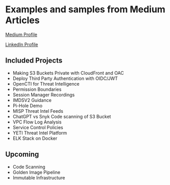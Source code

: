 # Examples and samples from Medium Articles
[Medium Profile](https://medium.com/@andyblooman)

[LinkedIn Profile](https://www.linkedin.com/in/andrewblooman/)

## Included Projects
- Making S3 Buckets Private with CloudFront and OAC
- Deploy Third Party Authentication with OIDC/JWT
- OpenCTI for Threat Intelligence
- Permission Boundaries
- Session Manager Recordings
- IMDSV2 Guidance
- Pi-Hole Demo
- MISP Threat Intel Feeds
- ChatGPT vs Snyk Code scanning of S3 Bucket
- VPC Flow Log Analysis
- Service Control Policies
- YETI Threat Intel Platform
- ELK Stack on Docker

## Upcoming
- Code Scanning
- Golden Image Pipeline
- Immutable Infrastructure
